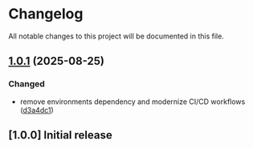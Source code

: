 # Changelog

All notable changes to this project will be documented in this file.

## [1.0.1](https://github.com/iExecBlockchainComputing/protected-data-delivery-dapp/compare/protectedDataSharing-dapp-v1.0.0...protectedDataSharing-dapp-v1.0.1) (2025-08-25)


### Changed

* remove environments dependency and modernize CI/CD workflows ([d3a4dc1](https://github.com/iExecBlockchainComputing/protected-data-delivery-dapp/commit/d3a4dc1b419b44c451fa85431c10dcddac441771))

## [1.0.0] Initial release
